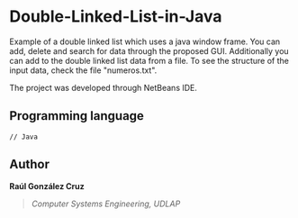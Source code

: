 # Double-Linked-List-in-Java
Example of a double linked list which uses a java window frame. You can add, delete and search for data through the proposed GUI. Additionally you can add to the double linked list data from a file. To see the structure of the input data, check the file "numeros.txt".

The project was developed through NetBeans IDE.

## Programming language
```[java]
// Java 
```

## Author
**Raúl González Cruz**
>*Computer Systems Engineering, UDLAP*
